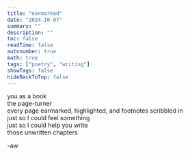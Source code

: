 ```yaml
---
title: "earmarked"
date: "2024-10-07"
summary: ""
description: ""
toc: false
readTime: false
autonumber: true
math: true
tags: ["poetry", "writing"]
showTags: false
hideBackToTop: false
---
```


you as a book  
the page-turner  
every page earmarked, highlighted, and footnotes scribbled in  
just so I could feel something  
just so I could help you write  
those unwritten chapters  
  
-aw